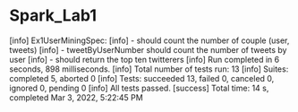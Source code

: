 # Spark_Lab1

[info] Ex1UserMiningSpec:
[info] - should count the number of couple (user, tweets)
[info] - tweetByUserNumber should count the number of tweets by user
[info] - should return the top ten twitterers
[info] Run completed in 6 seconds, 898 milliseconds.
[info] Total number of tests run: 13
[info] Suites: completed 5, aborted 0
[info] Tests: succeeded 13, failed 0, canceled 0, ignored 0, pending 0
[info] All tests passed.
[success] Total time: 14 s, completed Mar 3, 2022, 5:22:45 PM
